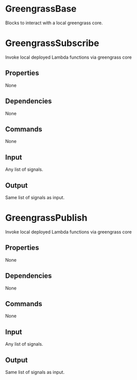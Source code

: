 GreengrassBase
==============
Blocks to interact with a local greengrass core.



GreengrassSubscribe
===================
Invoke local deployed Lambda functions via greengrass core


Properties
--------------
None

Dependencies
----------------
None

Commands
----------------
None

Input
-------
Any list of signals.

Output
---------
Same list of signals as input.


GreengrassPublish
=================
Invoke local deployed Lambda functions via greengrass core


Properties
--------------
None

Dependencies
----------------
None

Commands
----------------
None

Input
-------
Any list of signals.

Output
---------
Same list of signals as input.
